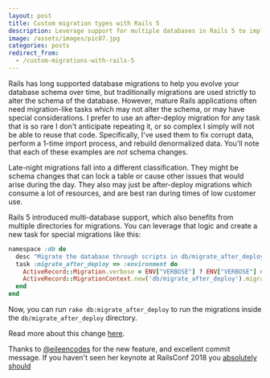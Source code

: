```yaml
---
layout: post
title: Custom migration types with Rails 5
description: Leverage support for multiple databases in Rails 5 to implement custom migration types for post-deploy migrations, or for scheduled migrations.
image: /assets/images/pic07.jpg
categories: posts
redirect_from:
  - /custom-migrations-with-rails-5
---
```


Rails has long supported database migrations to help you evolve your database schema over time, but traditionally migrations are used strictly to alter the schema of the database.
However, mature Rails applications often need migration-like tasks which may not alter the schema, or may have special considerations.
I prefer to use an after-deploy migration for any task that is so rare I don't anticipate repeating it, or so complex I simply will not be able to reuse that code. Specifically, I've used them to fix corrupt data, perform a 1-time import process, and rebuild denormalized data. You'll note that each of these examples are *not* schema changes.

Late-night migrations fall into a different classification. They might be schema changes that can lock a table or cause other issues that would arise during the day. They also may just be after-deploy migrations which consume a lot of resources, and are best ran during times of low customer use.

Rails 5 introduced multi-database support, which also benefits from multiple directories for migrations. You can leverage
that logic and create a new task for special migrations like this:

```ruby
namespace :db do
  desc "Migrate the database through scripts in db/migrate_after_deploy. Target specific version with VERSION=x. Turn off output with VERBOSE=false."
  task :migrate_after_deploy => :environment do
    ActiveRecord::Migration.verbose = ENV["VERBOSE"] ? ENV["VERBOSE"] == "true" : true
    ActiveRecord::MigrationContext.new('db/migrate_after_deploy').migrate(ENV["VERSION"] ? ENV["VERSION"].to_i : nil)
  end
end
```

Now, you can run `rake db:migrate_after_deploy` to run the migrations inside the `db/migrate_after_deploy` directory.

Read more about this change [here](https://github.com/rails/rails/commit/a2827ec9811b5012e8e366011fd44c8eb53fc714).

Thanks to [@eileencodes](https://github.com/eileencodes) for the new feature, and excellent commit message. If you haven't seen her keynote at RailsConf 2018 you [absolutely should](https://www.youtube.com/watch?v=8evXWvM4oXM)

